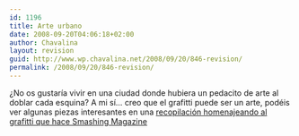 ```yaml
---
id: 1196
title: Arte urbano
date: 2008-09-20T04:06:18+02:00
author: Chavalina
layout: revision
guid: http://www.wp.chavalina.net/2008/09/20/846-revision/
permalink: /2008/09/20/846-revision/
---
```

&iquest;No os gustar&iacute;a vivir en una ciudad donde hubiera un pedacito de arte al doblar cada esquina? A mi s&iacute;&#8230; creo que el grafitti puede ser un arte, pod&eacute;is ver algunas piezas interesantes en una <a href="http://www.smashingmagazine.com/2008/09/14/tribute-to-graffiti-50-beautiful-graffiti-artworks/" target="_blank">recopilaci&oacute;n homenajeando al grafitti que hace Smashing Magazine</a>